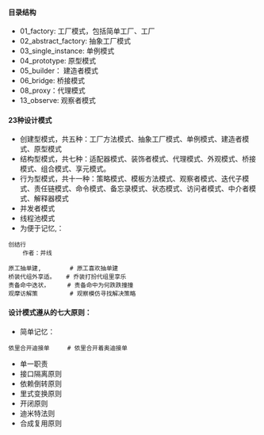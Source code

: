 #### 目录结构
*  01_factory: 工厂模式，包括简单工厂、工厂
*  02_abstract_factory: 抽象工厂模式
*  03_single_instance: 单例模式
*  04_prototype: 原型模式
*  05_builder： 建造者模式
*  06_bridge: 桥接模式
*  08_proxy：代理模式
*  13_observe: 观察者模式

#### 23种设计模式
*  创建型模式，共五种：工厂方法模式、抽象工厂模式、单例模式、建造者模式、原型模式
*  结构型模式，共七种：适配器模式、装饰者模式、代理模式、外观模式、桥接模式、组合模式、享元模式。
*  行为型模式，共十一种：策略模式、模板方法模式、观察者模式、迭代子模式、责任链模式、命令模式、备忘录模式、状态模式、访问者模式、中介者模式、解释器模式
*  并发者模式
*  线程池模式
*  为便于记忆,：

```text
创结行
    作者：并线
    
原工抽单建,        # 原工喜欢抽单建
桥装代组外享适。   # 乔装打扮代组里享乐
责备命中迭状，     # 责备命中为何跌跌撞撞
观摩访解策         # 观察模仿寻找解决策略
```

#### 设计模式遵从的七大原则：
*  简单记忆：
```text
依里合开迪接单     # 依里合开着奥迪接单
```

*  单一职责
*  接口隔离原则
*  依赖倒转原则
*  里式变换原则
*  开闭原则
*  迪米特法则
*  合成复用原则